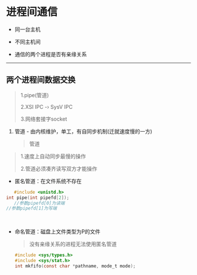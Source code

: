 # 进程间通信

+ 同一台主机
+ 不同主机间

+ 通信的两个进程是否有亲缘关系

---

## 两个进程间数据交换

> 1.pipe(管道)
>
> 2.XSI IPC	-›	SysV IPC
>
> 3.网络套接字socket

1. 管道 - 由内核维护，单工，有自同步机制(迁就速度慢的一方)

   > 管道
>
   > 1.速度上自动同步最慢的操作
   >
   > 2.管道必须凑齐读写双方才能操作

   + 匿名管道：在文件系统不存在

  ```C
     #include <unistd.h>
  int pipe(int pipefd[2]);
     //参数pipefd[0]为读端
  //参数pipefd[1]为写端
  ```

​     

   + 命名管道：磁盘上文件类型为P的文件
   
     > 没有亲缘关系的进程无法使用匿名管道
     
     ```C
     #include <sys/types.h>
     #include <sys/stat.h>
     int mkfifo(const char *pathname, mode_t mode);
     ```
     
     

